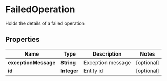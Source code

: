 

# FailedOperation

Holds the details of a failed operation

## Properties

| Name | Type | Description | Notes |
|------------ | ------------- | ------------- | -------------|
|**exceptionMessage** | **String** | Exception message |  [optional] |
|**id** | **Integer** | Entity id |  [optional] |



